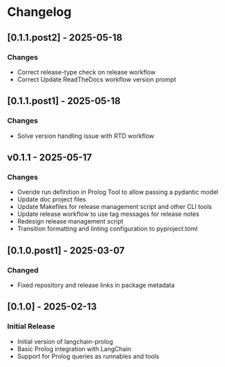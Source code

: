 # Changelog
## [0.1.1.post2] - 2025-05-18

 ### Changes
- Correct release-type check on release workflow
- Correct Update ReadTheDocs workflow version prompt



## [0.1.1.post1] - 2025-05-18

 ### Changes
- Solve version handling issue with RTD workflow


## v0.1.1 - 2025-05-17

 ### Changes
- Overide run definition in Prolog Tool to allow passing a pydantic model
- Update doc project files
- Update Makefiles for release management script and other CLI tools
- Update release workflow to use tag messages for release notes
- Redesign release management script
- Transition formatting and linting configuration to pyproject.toml


## [0.1.0.post1] - 2025-03-07

### Changed
- Fixed repository and release links in package metadata

## [0.1.0] - 2025-02-13

### Initial Release
* Initial version of langchain-prolog
* Basic Prolog integration with LangChain
* Support for Prolog queries as runnables and tools
